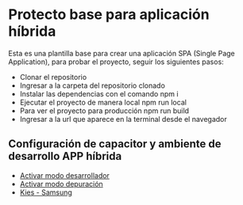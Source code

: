 # Protecto base para aplicación híbrida

Esta es una plantilla base para crear una aplicación SPA (Single Page Application), para probar el proyecto, seguir los siguientes pasos:

- Clonar el repositorio
- Ingresar a la carpeta del repositorio clonado
- Instalar las dependencias con el comando npm i
- Ejecutar el proyecto de manera local npm run local
- Para ver el proyecto para producción npm run build
- Ingresar a la url que aparece en la terminal desde el navegador

## Configuración de capacitor y ambiente de desarrollo APP híbrida

- [Activar modo desarrollador](https://www.samsung.com/co/support/mobile-devices/galaxy-a5-2017-how-to-enable-the-developer-options/)
- [Activar modo depuración](https://www.wideanglesoftware.es/droidtransfer/help/c%C3%B3mo-conectar-android-utilizando-usb.php)
- [Kies - Samsung](https://www.samsung.com/co/support/kies/)
